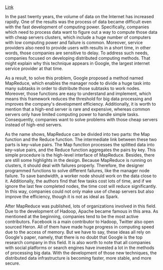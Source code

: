 [Link](https://www.usenix.org/conference/osdi-04/mapreduce-simplified-data-processing-large-clusters)

In the past twenty years, the volume of data on the Internet has increased rapidly. One of the results was the process of data became difficult even with the fast development of computing power. Specifically, companies which need to process data want to figure out a way to compute those data with cheap servers clusters, which include a huge number of computers with low computing power and failure is common. Moreover, service providers also need to provide users with results in a short time, in other words, those companies are sensitive to delay. To address such needs, companies focused on developing distributed computing methods. That might explain why this technique appears in Google, the largest internet service provider at that time.

As a result, to solve this problem, Google proposed a method named MapReduce, which enables the manager node to divide a huge task into many subtasks in order to distribute those subtasks to work nodes. Moreover, those functions are easy to understand and implement, which means this framework reduces the threshold for big data processing and improves the company's development efficiency. Additionally, it is worth to mention that a high-end server is rare and expensive, whereas common servers only have limited computing power to handle simple tasks. Consequently, companies want to solve problems with those cheap servers instead of high-end servers.

As the name shows, MapReduce can be divided into two parts: the Map function and the Reduce function. The intermediate link between these two parts is key-value pairs. The Map function processes the splitted data into key-value pairs, and the Reduce function aggregates the pairs by key. This simple procedure is the high-level interface of MapReduce. Besides, there are still some highlights in the design. Because MapReduce is running on clusters, it should deal with failures properly. Therefore, the designer programmed functions to solve different failures, like the manager node failure. To save bandwidth, a worker node should work on the data close to it. Additionally, the authors find that few tasks cost lots of time, and if we ignore the last few completed nodes, the time cost will reduce significantly. In this way, companies could not only make use of cheap servers but also improve the efficiency, though it is not as ideal as Spark.

After MapReduce was published, lots of organizations involved in this field. Due to the development of Hadoop, Apache became famous in this area. As mentioned at the beginning, companies tend to be the most active contributors. Facebook is a main contributor to Hadoop, Twitter also open sourced Heron. All of them have made huge progress in computing speed due to the access of memory. But we have to say, these ideas all rely on Google's paper, namely, that there is no doubt that Google is the top research company in this field. It is also worth to note that all companies with social platforms or search engines have invested a lot in the methods of processing big data. With the development of those new techniques, the distributed data infrastructure is becoming faster, more stable, and more secure.